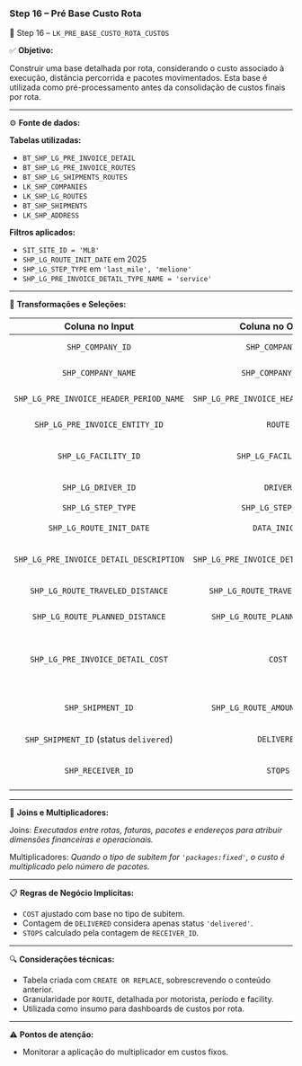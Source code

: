 ### Step 16 – Pré Base Custo Rota

🔹 Step 16 – `LK_PRE_BASE_CUSTO_ROTA_CUSTOS`

✅ **Objetivo:**

Construir uma base detalhada por rota, considerando o custo associado à execução, distância percorrida e pacotes movimentados. Esta base é utilizada como pré-processamento antes da consolidação de custos finais por rota.

---

⚙️ **Fonte de dados:**

**Tabelas utilizadas:**
- `BT_SHP_LG_PRE_INVOICE_DETAIL`
- `BT_SHP_LG_PRE_INVOICE_ROUTES`
- `BT_SHP_LG_SHIPMENTS_ROUTES`
- `LK_SHP_COMPANIES`
- `LK_SHP_LG_ROUTES`
- `BT_SHP_SHIPMENTS`
- `LK_SHP_ADDRESS`

**Filtros aplicados:**
- `SIT_SITE_ID = 'MLB'`
- `SHP_LG_ROUTE_INIT_DATE` em 2025
- `SHP_LG_STEP_TYPE` em `'last_mile', 'melione'`
- `SHP_LG_PRE_INVOICE_DETAIL_TYPE_NAME = 'service'`

---

📐 **Transformações e Seleções:**

| **Coluna no Input** | **Coluna no Output** | **Descrição** |
| :------------------: | :------------------: | :----------- |
| `SHP_COMPANY_ID` | `SHP_COMPANY_ID` | ID da empresa contratada |
| `SHP_COMPANY_NAME` | `SHP_COMPANY_NAME` | Nome da empresa |
| `SHP_LG_PRE_INVOICE_HEADER_PERIOD_NAME` | `SHP_LG_PRE_INVOICE_HEADER_PERIOD_NAME` | Período da rota |
| `SHP_LG_PRE_INVOICE_ENTITY_ID` | `ROUTE` | Identificador da rota |
| `SHP_LG_FACILITY_ID` | `SHP_LG_FACILITY_ID` | Unidade logística vinculada |
| `SHP_LG_DRIVER_ID` | `DRIVER` | Identificador do motorista |
| `SHP_LG_STEP_TYPE` | `SHP_LG_STEP_TYPE` | Etapa da rota |
| `SHP_LG_ROUTE_INIT_DATE` | `DATA_INICIO` | Data de início da rota |
| `SHP_LG_PRE_INVOICE_DETAIL_DESCRIPTION` | `SHP_LG_PRE_INVOICE_DETAIL_DESCRIPTION` | Descrição do item de cobrança |
| `SHP_LG_ROUTE_TRAVELED_DISTANCE` | `SHP_LG_ROUTE_TRAVELED_DISTANCE` | Distância real percorrida (m) |
| `SHP_LG_ROUTE_PLANNED_DISTANCE` | `SHP_LG_ROUTE_PLANNED_DISTANCE` | Distância planejada (m) |
| `SHP_LG_PRE_INVOICE_DETAIL_COST` | `COST` | Custo ajustado por pacotes quando aplicável |
| `SHP_SHIPMENT_ID` | `SHP_LG_ROUTE_AMOUNT_SHIPMENTS` | Quantidade de pacotes movimentados |
| `SHP_SHIPMENT_ID` (status `delivered`) | `DELIVERED` | Pacotes entregues |
| `SHP_RECEIVER_ID` | `STOPS` | Quantidade de paradas distintas |

---

🔁 **Joins e Multiplicadores:**

Joins: *Executados entre rotas, faturas, pacotes e endereços para atribuir dimensões financeiras e operacionais.*

Multiplicadores: *Quando o tipo de subitem for `'packages:fixed'`, o custo é multiplicado pelo número de pacotes.*

---

📋 **Regras de Negócio Implícitas:**

- `COST` ajustado com base no tipo de subitem.
- Contagem de `DELIVERED` considera apenas status `'delivered'`.
- `STOPS` calculado pela contagem de `RECEIVER_ID`.

---

🔍 **Considerações técnicas:**

- Tabela criada com `CREATE OR REPLACE`, sobrescrevendo o conteúdo anterior.
- Granularidade por `ROUTE`, detalhada por motorista, período e facility.
- Utilizada como insumo para dashboards de custos por rota.

---

⚠️ **Pontos de atenção:**

- Monitorar a aplicação do multiplicador em custos fixos.

